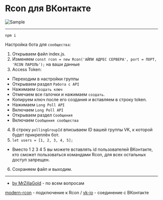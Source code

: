 # Rcon для ВКонтакте

![Sample](https://psv4.userapi.com/c848224/u2000062961/docs/d8/e117ccf771f7/file.gif?extra=hthTuKoJZGWHyggjrVZZ3i_CNIqslBgKY5JX4wkWZCJh5pRVhv1VbXGTTP-gxtx5WPOZIBozeKDeIuKaLL4iQJ9SgDKv6loMrYmh1GWTx8BXYwajoyZwKay5y3PyfyczdlwIio6T4io5u_bUaknPNByI)

***

`npm i`

Настройка бота для `сообщества`:
1. Открываем файл index.js.
2. Изменяем `const rcon = new Rcon('АЙПИ АДРЕС СЕРВЕРА', port = ПОРТ, 'RCON ПАРОЛЬ');` на ваши данные
3. Access Token:
- Переходим в настройки группы
- Открываем раздел `Работа с API`
- Нажимаем `Создать ключ`
- Отмечаем все галочки и нажимаем `создать`.
- Копируем ключ после его создания и вставляем в строку token.
- Нажимаем `Long Poll API`
- Включаем `Long Poll API`
- Открываем раздел `Сообщения`
- Включаем `Сообщения сообщества`
4. В строку `pollingGroupId` вписываем ID вашей группы VK, к которой будет прикреплён бот.
5. `let users = [1, 2, 3, 4, 5];`
- Вместо 1 2 3 4 5 вы можете вставлять id пользователей ВКонтакте, кто сможет пользоваться командами Rcon, для всех остальных доступ запрещен.
6. Сохраняем файл и выходим.
***
* [by MrZillaGold](https://vk.com/egorlisss) - по всем вопросам

[modern-rcon](https://github.com/levrik/node-modern-rcon) - подключение к Rcon /
 [vk-io](https://github.com/negezor/vk-io) - соединение с ВКонтакте
